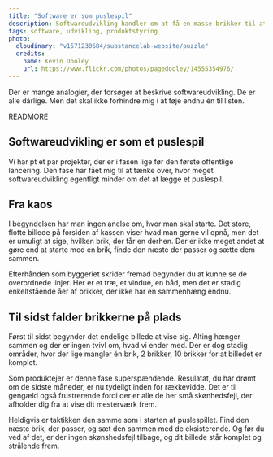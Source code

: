 ```yaml
---
title: "Software er som puslespil"
description: Softwareudvikling handler om at få en masse brikker til at hænge sammen
tags: software, udvikling, produktstyring
photo:
  cloudinary: "v1571230684/substancelab-website/puzzle"
  credits:
    name: Kevin Dooley
    url: https://www.flickr.com/photos/pagedooley/14555354976/
---
```


Der er mange analogier, der forsøger at beskrive softwareudvikling. De er alle dårlige. Men det skal ikke forhindre mig i at føje endnu én til listen.

READMORE

## Softwareudvikling er som et puslespil

Vi har pt et par projekter, der er i fasen lige før den første offentlige lancering. Den fase har fået mig til at tænke over, hvor meget softwareudvikling egentligt minder om det at lægge et puslespil.

## Fra kaos

I begyndelsen har man ingen anelse om, hvor man skal starte. Det store, flotte billede på forsiden af kassen viser hvad man gerne vil opnå, men det er umuligt at sige, hvilken brik, der får en derhen. Der er ikke meget andet at gøre end at starte med en brik, finde den næste der passer og sætte dem sammen.

Efterhånden som byggeriet skrider fremad begynder du at kunne se  de overordnede linjer. Her er et træ, et vindue, en båd, men det er stadig enkeltstående åer af brikker, der ikke har en sammenhæng endnu.

## Til sidst falder brikkerne på plads

Først til sidst begynder det endelige billede at vise sig. Alting hænger sammen og der er ingen tvivl om, hvad vi ender med. Der er dog stadig områder, hvor der lige mangler én brik, 2 brikker, 10 brikker for at billedet er komplet.

Som produktejer er denne fase superspændende. Resulatat, du har drømt om de sidste måneder, er nu tydeligt inden for rækkevidde. Det er til gengæld også frustrerende fordi der er alle de her små skønhedsfejl, der afholder dig fra at vise dit mesterværk frem.

Heldigvis er taktikken den samme som i starten af puslespillet. Find den næste brik, der passer, og sæt den sammen med de eksisterende. Og før du ved af det, er der ingen skønshedsfejl tilbage, og dit billede står komplet og strålende frem.
